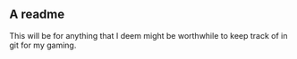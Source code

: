 ## A readme
This will be for anything that I deem might be worthwhile to keep track of in git for my gaming.
